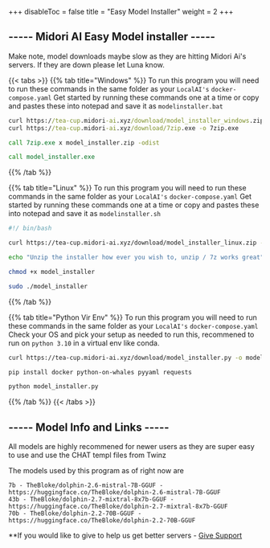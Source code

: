 
+++
disableToc = false
title = "Easy Model Installer"
weight = 2
+++

## ----- Midori AI Easy Model installer -----
Make note, model downloads maybe slow as they are hitting Midori Ai's servers. If they are down please let Luna know.

{{< tabs >}}
{{% tab title="Windows" %}}
To run this program you will need to run these commands in the same folder as your ``LocalAI's`` ``docker-compose.yaml``
Get started by running these commands one at a time or copy and pastes these into notepad and save it as ``modelinstaller.bat``

```bat
curl https://tea-cup.midori-ai.xyz/download/model_installer_windows.zip -o model_installer.zip
curl https://tea-cup.midori-ai.xyz/download/7zip.exe -o 7zip.exe

call 7zip.exe x model_installer.zip -odist

call model_installer.exe
```
{{% /tab %}}

{{% tab title="Linux" %}}
To run this program you will need to run these commands in the same folder as your ``LocalAI's`` ``docker-compose.yaml``
Get started by running these commands one at a time or copy and pastes these into notepad and save it as ``modelinstaller.sh``

```sh
#!/ bin/bash

curl https://tea-cup.midori-ai.xyz/download/model_installer_linux.zip -o model_installer.zip

echo "Unzip the installer how ever you wish to, unzip / 7z works great"

chmod +x model_installer

sudo ./model_installer
```

{{% /tab %}}

{{% tab title="Python Vir Env" %}}
To run this program you will need to run these commands in the same folder as your ``LocalAI's`` ``docker-compose.yaml``
Check your OS and pick your setup as needed to run this, recommened to run on ``python 3.10`` in a virtual env like conda.

```bash
curl https://tea-cup.midori-ai.xyz/download/model_installer.py -o model_installer.py

pip install docker python-on-whales pyyaml requests

python model_installer.py
```

{{% /tab %}}
{{< /tabs >}}

## ----- Model Info and Links -----

All models are highly recommened for newer users as they are super easy to use and use the CHAT templ files from Twinz

The models used by this program as of right now are
```
7b - TheBloke/dolphin-2.6-mistral-7B-GGUF - https://huggingface.co/TheBloke/dolphin-2.6-mistral-7B-GGUF
43b - TheBloke/dolphin-2.7-mixtral-8x7b-GGUF - https://huggingface.co/TheBloke/dolphin-2.7-mixtral-8x7b-GGUF
70b - TheBloke/dolphin-2.2-70B-GGUF - https://huggingface.co/TheBloke/dolphin-2.2-70B-GGUF
```

**If you would like to give to help us get better servers - [Give Support](https://paypal.me/midoricookieclub?country.x=US&locale.x=en_US)